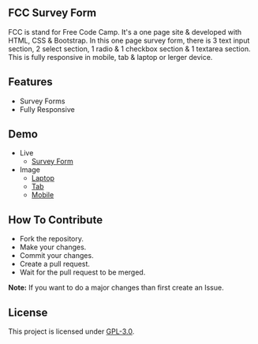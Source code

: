 ## FCC Survey Form
FCC is stand for Free Code Camp. It's a one page site & developed with HTML, CSS & Bootstrap. In this one page survey form, there is 3 text input section, 2 select section, 1 radio & 1 checkbox section & 1 textarea section.  This is fully responsive in mobile, tab & laptop or lerger device.

## Features
- Survey Forms
- Fully Responsive

## Demo
- Live
    - [Survey Form](https://mrhrifat.github.io/fcc-survey-form)
- Image
    - [Laptop](https://i.ibb.co/F7mVL0W/FCCSurvey-Form01.png)
    - [Tab](https://i.ibb.co/G2hBV2R/FCCSurvey-Form02.png)
    - [Mobile](https://i.ibb.co/DwcycRX/FCCSurvey-Form03.png)

## How To Contribute
- Fork the repository.
- Make your changes.
- Commit your changes.
- Create a pull request.
- Wait for the pull request to be merged.

**Note:** If you want to do a major changes than first create an Issue.

## License
This project is licensed under [GPL-3.0](https://github.com/mrhrifat/fcc-survey-form/blob/master/LICENSE.md).
